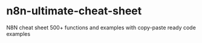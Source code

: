 # n8n-ultimate-cheat-sheet
N8N cheat sheet 500+ functions and examples with copy-paste ready code examples
